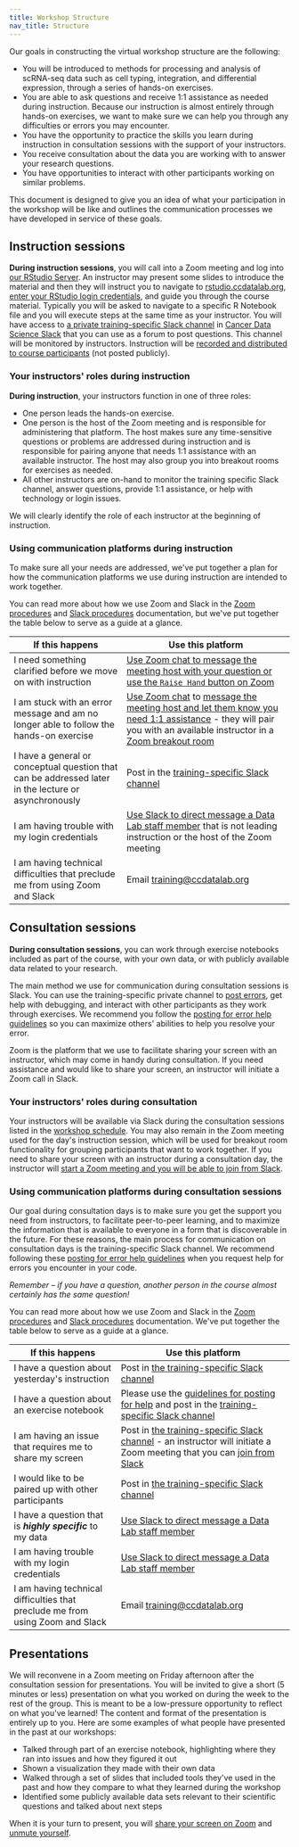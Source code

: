 ```yaml
---
title: Workshop Structure
nav_title: Structure
---
```


Our goals in constructing the virtual workshop structure are the following:

* You will be introduced to methods for processing and analysis of scRNA-seq data such as cell typing, integration, and differential expression, through a series of hands-on exercises.
* You are able to ask questions and receive 1:1 assistance as needed during instruction. Because our instruction is almost entirely through hands-on exercises, we want to make sure we can help you through any difficulties or errors you may encounter.
* You have the opportunity to practice the skills you learn during instruction in consultation sessions with the support of your instructors.
* You receive consultation about the data you are working with to answer your research questions.
* You have opportunities to interact with other participants working on similar problems.

This document is designed to give you an idea of what your participation in the workshop will be like and outlines the communication processes we have developed in service of these goals.

## Instruction sessions

**During instruction sessions**, you will call into a Zoom meeting and log into [our RStudio Server](https://rstudio.ccdatalab.org).
An instructor may present some slides to introduce the material and then they will instruct you to navigate to [rstudio.ccdatalab.org](https://rstudio.ccdatalab.org), [enter your RStudio login credentials](../virtual-setup/rstudio-login.md#rstudio-server-set-up), and guide you through the course material.
Typically you will be asked to navigate to a specific R Notebook file and you will execute steps at the same time as your instructor.
You will have access to [a private training-specific Slack channel](../virtual-setup/slack-procedures.md#using-the-training-specific-channel) in [Cancer Data Science Slack](https://www.ccdatalab.org/slack) that you can use as a forum to post questions.
This channel will be monitored by instructors.
Instruction will be [recorded and distributed to course participants](../virtual-setup/zoom-procedures.md#zoom-recordings) (not posted publicly).


### Your instructors' roles during instruction

**During instruction**, your instructors function in one of three roles:

* One person leads the hands-on exercise.
* One person is the host of the Zoom meeting and is responsible for administering that platform.
The host makes sure any time-sensitive questions or problems are addressed during instruction and is responsible for pairing anyone that needs 1:1 assistance with an available instructor.
The host may also group you into breakout rooms for exercises as needed.
* All other instructors are on-hand to monitor the training specific Slack channel, answer questions, provide 1:1 assistance, or help with technology or login issues.

We will clearly identify the role of each instructor at the beginning of instruction.

### Using communication platforms during instruction

To make sure all your needs are addressed, we've put together a plan for how the communication platforms we use during instruction are intended to work together.

You can read more about how we use Zoom and Slack in the [Zoom procedures](../virtual-setup/zoom-procedures.md) and [Slack procedures](../virtual-setup/slack-procedures.md) documentation, but we've put together the table below to serve as a guide at a glance.

| If this happens | Use this platform |
|-----------------|-------------------|
| I need something clarified before we move on with instruction | [Use Zoom chat to message the meeting host with your question or use the `Raise Hand` button on Zoom](../virtual-setup/zoom-procedures.md#interacting-with-instructors-and-providing-feedback) |
| I am stuck with an error message and am no longer able to follow the hands-on exercise | [Use Zoom chat](../virtual-setup/zoom-procedures.md#chat) to [message the meeting host and let them know you need 1:1 assistance](../virtual-setup/zoom-procedures.md#asking-for-11-help-during-instruction) - they will pair you with an available instructor in a [Zoom breakout room](../virtual-setup/zoom-procedures.md#joining-a-breakout-room) |
| I have a general or conceptual question that can be addressed later in the lecture or asynchronously | Post in the [training-specific Slack channel](../virtual-setup/slack-procedures.md#using-the-training-specific-channel) |
| I am having trouble with my login credentials | [Use Slack to direct message a Data Lab staff member](../virtual-setup/slack-procedures.md#using-direct-messages-during-training) that is not leading instruction or the host of the Zoom meeting |
| I am having technical difficulties that preclude me from using Zoom and Slack | Email [training@ccdatalab.org](mailto:training@ccdatalab.org) |

## Consultation sessions

**During consultation sessions**, you can work through exercise notebooks included as part of the course, with your own data, or with publicly available data related to your research.

The main method we use for communication during consultation sessions is Slack.
You can use the training-specific private channel to [post errors](./posting-errors-guidelines.md), get help with debugging, and interact with other participants as they work through exercises.
We recommend you follow the [posting for error help guidelines](./posting-errors-guidelines.md) so you can maximize others' abilities to help you resolve your error.

Zoom is the platform that we use to facilitate sharing your screen with an instructor, which may come in handy during consultation.
If you need assistance and would like to share your screen, an instructor will initiate a Zoom call in Slack.

### Your instructors' roles during consultation

Your instructors will be available via Slack during the consultation sessions listed in the [workshop schedule](SCHEDULE.md).
You may also remain in the Zoom meeting used for the day's instruction session, which will be used for breakout room functionality for grouping participants that want to work together.
If you need to share your screen with an instructor during a consultation day, the instructor will [start a Zoom meeting and you will be able to join from Slack](../virtual-setup/zoom-procedures.md#joining-a-zoom-call-from-slack).

### Using communication platforms during consultation sessions

Our goal during consultation days is to make sure you get the support you need from instructors, to facilitate peer-to-peer learning, and to maximize the information that is available to everyone in a form that is discoverable in the future.
For these reasons, the main process for communication on consultation days is the training-specific Slack channel.
We recommend following these [posting for error help guidelines](posting-errors-guidelines.md) when you request help for errors you encounter in your code.

_Remember – if you have a question, another person in the course almost certainly has the same question!_

<!--In addition, because the Data Lab team is also currently all-remote, keeping most communication to the training-specific Slack channel allows us to better coordinate our efforts and make sure you get the support you need.-->

You can read more about how we use Zoom and Slack in the [Zoom procedures](../virtual-setup/zoom-procedures.md) and [Slack procedures](../virtual-setup/slack-procedures.md) documentation. We've put together the table below to serve as a guide at a glance.

| If this happens | Use this platform |
|-----------------|-------------------|
| I have a question about yesterday's instruction | Post in [the training-specific Slack channel](../virtual-setup/slack-procedures.md#using-the-training-specific-channel) |
| I have a question about an exercise notebook | Please use the [guidelines for posting for help](posting-errors-guidelines.md) and post in the [training-specific Slack channel](../virtual-setup/slack-procedures.md#using-the-training-specific-channel)|
| I am having an issue that requires me to share my screen | Post in [the training-specific Slack channel](../virtual-setup/slack-procedures.md#using-the-training-specific-channel) - an instructor will initiate a Zoom meeting that you can [join from Slack](../virtual-setup/zoom-procedures.md#joining-a-zoom-call-from-slack) |
| I would like to be paired up with other participants | Post in [the training-specific Slack channel](../virtual-setup/slack-procedures.md#using-the-training-specific-channel) |
| I have a question that is **_highly specific_** to my data | [Use Slack to direct message a Data Lab staff member](../virtual-setup/slack-procedures.md#using-direct-messages-during-training) |
| I am having trouble with my login credentials | [Use Slack to direct message a Data Lab staff member](../virtual-setup/slack-procedures.md#using-direct-messages-during-training) |
| I am having technical difficulties that preclude me from using Zoom and Slack | Email [training@ccdatalab.org](mailto:training@ccdatalab.org) |


## Presentations

We will reconvene in a Zoom meeting on Friday afternoon after the consultation session for presentations.
You will be invited to give a short (5 minutes or less) presentation on what you worked on during the week to the rest of the group.
This is meant to be a low-pressure opportunity to reflect on what you've learned!
The content and format of the presentation is entirely up to you.
Here are some examples of what people have presented in the past at our workshops:

* Talked through part of an exercise notebook, highlighting where they ran into issues and how they figured it out
* Shown a visualization they made with their own data
* Walked through a set of slides that included tools they've used in the past and how they compare to what they learned during the workshop
* Identified some publicly available data sets relevant to their scientific questions and talked about next steps

When it is your turn to present, you will [share your screen on Zoom](../virtual-setup/zoom-procedures.md#sharing-your-screen-in-zoom) and [unmute yourself](../virtual-setup/zoom-procedures.md#audio).
